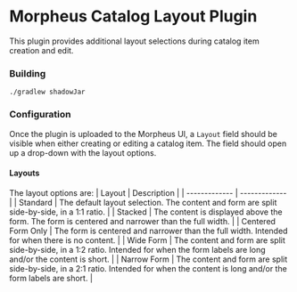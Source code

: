 # Morpheus Catalog Layout Plugin

This plugin provides additional layout selections during catalog item creation and edit.

### Building
`./gradlew shadowJar`

### Configuration
Once the plugin is uploaded to the Morpheus UI, a `Layout` field should be visible when either creating or editing a catalog item. The field should open up a drop-down with the layout options.

#### Layouts
The layout options are:
| Layout  | Description |
| ------------- | ------------- |
| Standard | The default layout selection. The content and form are split side-by-side, in a 1:1 ratio. |
| Stacked | The content is displayed above the form. The form is centered and narrower than the full width. |
| Centered Form Only | The form is centered and narrower than the full width. Intended for when there is no content. |
| Wide Form | The content and form are split side-by-side, in a 1:2 ratio. Intended for when the form labels are long and/or the content is short. |
| Narrow Form | The content and form are split side-by-side, in a 2:1 ratio. Intended for when the content is long and/or the form labels are short. |

